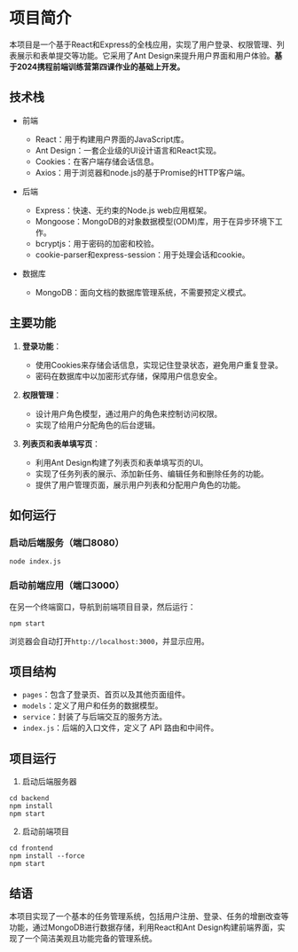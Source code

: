 # 项目简介

本项目是一个基于React和Express的全栈应用，实现了用户登录、权限管理、列表展示和表单提交等功能。它采用了Ant Design来提升用户界面和用户体验。**基于2024携程前端训练营第四课作业的基础上开发。**

## 技术栈

- 前端
  - React：用于构建用户界面的JavaScript库。
  - Ant Design：一套企业级的UI设计语言和React实现。
  - Cookies：在客户端存储会话信息。
  - Axios：用于浏览器和node.js的基于Promise的HTTP客户端。
- 后端
  - Express：快速、无约束的Node.js web应用框架。
  - Mongoose：MongoDB的对象数据模型(ODM)库，用于在异步环境下工作。
  - bcryptjs：用于密码的加密和校验。
  - cookie-parser和express-session：用于处理会话和cookie。

- 数据库
  - MongoDB：面向文档的数据库管理系统，不需要预定义模式。

## 主要功能

1. **登录功能**：
   - 使用Cookies来存储会话信息，实现记住登录状态，避免用户重复登录。
   - 密码在数据库中以加密形式存储，保障用户信息安全。

2. **权限管理**：
   - 设计用户角色模型，通过用户的角色来控制访问权限。
   - 实现了给用户分配角色的后台逻辑。

3. **列表页和表单填写页**：
   - 利用Ant Design构建了列表页和表单填写页的UI。
   - 实现了任务列表的展示、添加新任务、编辑任务和删除任务的功能。
   - 提供了用户管理页面，展示用户列表和分配用户角色的功能。

## 如何运行

### 启动后端服务（端口8080）

```
node index.js
```

### 启动前端应用（端口3000）

在另一个终端窗口，导航到前端项目目录，然后运行：

```
npm start
```

浏览器会自动打开`http://localhost:3000`，并显示应用。

## 项目结构

- `pages`：包含了登录页、首页以及其他页面组件。
- `models`：定义了用户和任务的数据模型。
- `service`：封装了与后端交互的服务方法。
- `index.js`：后端的入口文件，定义了 API 路由和中间件。

## 项目运行

1. 启动后端服务器

```
cd backend
npm install
npm start
```

2. 启动前端项目

```
cd frontend
npm install --force
npm start
```

## 结语

本项目实现了一个基本的任务管理系统，包括用户注册、登录、任务的增删改查等功能，通过MongoDB进行数据存储，利用React和Ant Design构建前端界面，实现了一个简洁美观且功能完备的管理系统。

